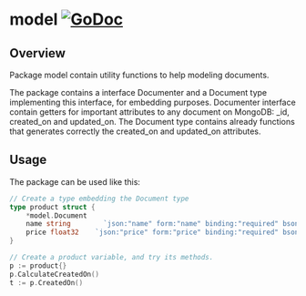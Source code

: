 # model [![GoDoc](https://godoc.org/github.com/ddspog/mongo/model?status.svg)](https://godoc.org/github.com/ddspog/mongo/model)

## Overview

Package model contain utility functions to help modeling documents.

The package contains a interface Documenter and a Document type
implementing this interface, for embedding purposes. Documenter
interface contain getters for important attributes to any document
on MongoDB: \_id, created\_on and updated_on. The Document type contains
already functions that generates correctly the created_on and
updated_on attributes.

## Usage

The package can be used like this:

```go
// Create a type embedding the Document type
type product struct {
    *model.Document
    name string        `json:"name" form:"name" binding:"required" bson:"name"`
    price float32    `json:"price" form:"price" binding:"required" bson:"price"`
}

// Create a product variable, and try its methods.
p := product{}
p.CalculateCreatedOn()
t := p.CreatedOn()
```
